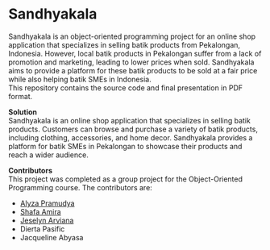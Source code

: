# Sandhyakala
Sandhyakala is an object-oriented programming project for an online shop application that specializes in selling batik products from Pekalongan, Indonesia. However, local batik products in Pekalongan suffer from a lack of promotion and marketing, leading to lower prices when sold. Sandhyakala aims to provide a platform for these batik products to be sold at a fair price while also helping batik SMEs in Indonesia.
<br>This repository contains the source code and final presentation in PDF format.

**Solution**<br>
Sandhyakala is an online shop application that specializes in selling batik products. Customers can browse and purchase a variety of batik products, including clothing, accessories, and home decor. Sandhyakala provides a platform for batik SMEs in Pekalongan to showcase their products and reach a wider audience.

**Contributors**<br>
This project was completed as a group project for the Object-Oriented Programming course. The contributors are:
* [Alyza Pramudya](https://github.com/pramudyalyza)
* [Shafa Amira](https://github.com/shafamira) 
* [Jeselyn Arviana](https://github.com/JeselynArviana)
* Dierta Pasific
* Jacqueline Abyasa
